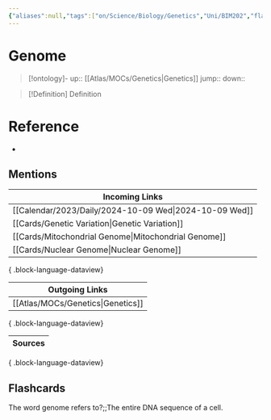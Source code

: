 ```yaml
---
{"aliases":null,"tags":["on/Science/Biology/Genetics","Uni/BIM202","flashcards/BIM202"],"dg-publish":true,"permalink":"/cards/genome/","dgPassFrontmatter":true}
---
```


# Genome

> [!ontology]-
> up:: [[Atlas/MOCs/Genetics\|Genetics]]
> jump:: 
> down:: 

> [!Definition] Definition

# Reference

- 

## Mentions

| Incoming Links                                            |
| --------------------------------------------------------- |
| [[Calendar/2023/Daily/2024-10-09 Wed\|2024-10-09 Wed]] |
| [[Cards/Genetic Variation\|Genetic Variation]]         |
| [[Cards/Mitochondrial Genome\|Mitochondrial Genome]]   |
| [[Cards/Nuclear Genome\|Nuclear Genome]]               |

{ .block-language-dataview}

| Outgoing Links                       |
| ------------------------------------ |
| [[Atlas/MOCs/Genetics\|Genetics]] |

{ .block-language-dataview}

| Sources |
| ------- |

{ .block-language-dataview}

## Flashcards

The word genome refers to?;;The entire DNA sequence of a cell.
<!--SR:!2024-11-14,66,270-->